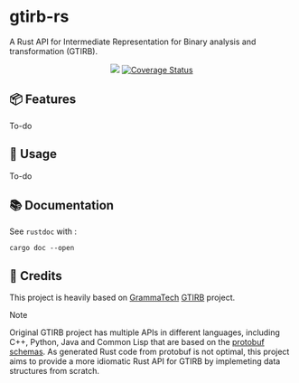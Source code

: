 <div align="left">
    <h1>gtirb-rs</h1>
    <p>
        A Rust API for Intermediate Representation for Binary analysis and transformation (GTIRB).
    </p>
    <div align="center">
        <img src="https://img.shields.io/badge/Built%20with%20Rust-grey?style=for-the-badge&logo=rust&color=%23282828">
        <a href='https://coveralls.io/github/horde-re/horde'><img src='https://coveralls.io/repos/github/horde-re/horde/badge.svg' alt='Coverage Status' /></a>
    </div>
</div>

## 📦 Features

To-do

## 🧩 Usage

To-do

## 📚 Documentation

See `rustdoc` with :

```shell
cargo doc --open
```

## 🔗 Credits

This project is heavily based on [GrammaTech](https://grammatech.github.io/) [GTIRB](https://grammatech.github.io/prj/gtirb/) project.

> [!NOTE]
> Original GTIRB project has multiple APIs in different languages, including C++, Python, Java and Common Lisp that are based on the [protobuf schemas](https://github.com/GrammaTech/gtirb/tree/master/proto). As generated Rust code from protobuf is not optimal, this project aims to provide a more idiomatic Rust API for GTIRB by implemeting data structures from scratch.

